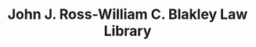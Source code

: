 ---
layout: repo
title: "John J. Ross-William C. Blakley Law Library"
id: 12840
permalink: repos/12840/
---